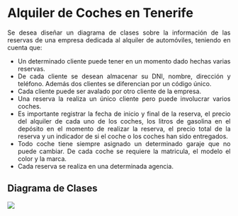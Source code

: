 <div align = "justify">

# Alquiler de Coches en Tenerife

Se desea diseñar un diagrama de clases sobre la información de las reservas de una empresa dedicada al alquiler de automóviles, teniendo en cuenta que:  
- Un determinado cliente puede tener en un momento dado hechas varias reservas.  
- De cada cliente se desean almacenar su DNI, nombre, dirección y teléfono. Además dos clientes se diferencian por un código único.  
- Cada cliente puede ser avalado por otro cliente de la empresa.  
- Una reserva la realiza un único cliente pero puede involucrar varios coches.  
- Es importante registrar la fecha de inicio y final de la reserva, el precio del alquiler de cada uno de los coches, los litros de gasolina en el depósito en el momento de realizar la reserva, el precio total de la reserva y un indicador de si el coche o los coches han sido entregados.  
- Todo coche tiene siempre asignado un determinado garaje que no puede cambiar. De cada coche se requiere la matricula, el modelo el color y la marca.  
- Cada reserva se realiza en una determinada agencia.  

## Diagrama de Clases

<img src= "DiagramaAlquiler.png">

</div>